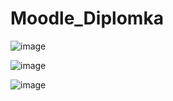 # Moodle_Diplomka

![image](https://github.com/424Nkita-Csharsfta4/Moodle_Diplomka/assets/103760832/735e614b-7ffb-4661-9e16-ca145625a17f)

![image](https://github.com/424Nkita-Csharsfta4/Moodle_Diplomka/assets/103760832/6a1a18c5-4b55-4850-9d72-2b27e42a6e69)

![image](https://github.com/424Nkita-Csharsfta4/Moodle_Diplomka/assets/103760832/87281569-6e2a-4e66-a423-e0687eb2dfb3)
